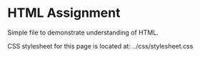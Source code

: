 # HTML Assignment

Simple file to demonstrate understanding of HTML.

CSS stylesheet for this page is located at: ../css/stylesheet.css
